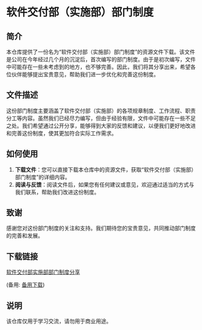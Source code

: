 # 软件交付部（实施部）部门制度

## 简介

本仓库提供了一份名为“软件交付部（实施部）部门制度”的资源文件下载。该文件是公司在今年经过几个月的沉淀后，首次编写的部门制度。由于是初次编写，文件中可能存在一些未考虑到的地方，也不够完善。因此，我们将其分享出来，希望各位伙伴能够提出宝贵意见，帮助我们进一步优化和完善这份制度。

## 文件描述

这份部门制度主要涵盖了软件交付部（实施部）的各项规章制度、工作流程、职责分工等内容。虽然我们已经尽力编写，但由于经验有限，文件中可能存在一些不足之处。我们希望通过公开分享，能够得到大家的反馈和建议，以便我们更好地改进和完善这份制度，使其更加符合实际工作需求。

## 如何使用

1. **下载文件**：您可以直接下载本仓库中的资源文件，获取“软件交付部（实施部）部门制度”的详细内容。
2. **阅读与反馈**：阅读文件后，如果您有任何建议或意见，欢迎通过适当的方式与我们联系，帮助我们改进这份制度。

## 致谢

感谢您对这份部门制度的关注和支持。我们期待您的宝贵意见，共同推动部门制度的完善和发展。

## 下载链接
[软件交付部实施部部门制度分享](https://pan.quark.cn/s/5d15cb395a18) 

(备用: [备用下载](https://pan.baidu.com/s/18JcI2oPaYEeXBrYUZogN3w?pwd=1234))

## 说明

该仓库仅用于学习交流，请勿用于商业用途。
